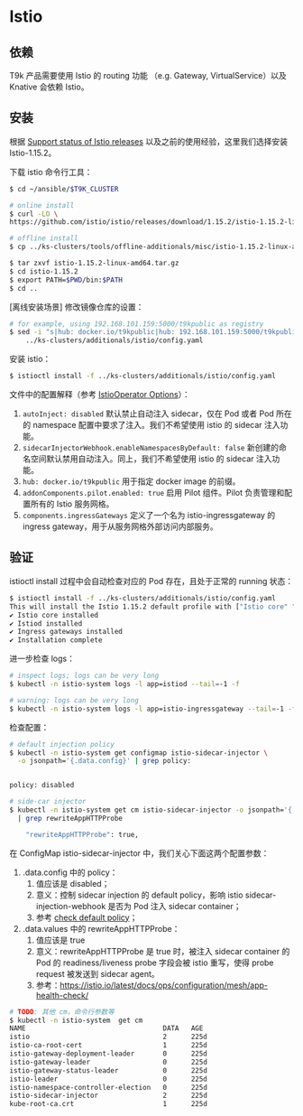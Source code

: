 # Istio

## 依赖

T9k 产品需要使用 Istio 的 routing 功能 （e.g. Gateway, VirtualService）以及 Knative 会依赖 Istio。

## 安装

根据 [Support status of Istio releases](https://istio.io/latest/docs/releases/supported-releases/#support-status-of-istio-releases) 以及之前的使用经验，这里我们选择安装 Istio-1.15.2。

下载 istio 命令行工具：

```bash
$ cd ~/ansible/$T9K_CLUSTER

# online install
$ curl -LO \
https://github.com/istio/istio/releases/download/1.15.2/istio-1.15.2-linux-amd64.tar.gz

# offline install
$ cp ../ks-clusters/tools/offline-additionals/misc/istio-1.15.2-linux-amd64.tar.gz ./

$ tar zxvf istio-1.15.2-linux-amd64.tar.gz
$ cd istio-1.15.2
$ export PATH=$PWD/bin:$PATH
$ cd ..
```

[离线安装场景] 修改镜像仓库的设置：

```bash
# for example, using 192.168.101.159:5000/t9kpublic as registry
$ sed -i "s|hub: docker.io/t9kpublic|hub: 192.168.101.159:5000/t9kpublic|g" \
    ../ks-clusters/additionals/istio/config.yaml
```

安装 istio：

```bash
$ istioctl install -f ../ks-clusters/additionals/istio/config.yaml
```

文件中的配置解释（参考 [IstioOperator Options](https://istio.io/latest/docs/reference/config/istio.operator.v1alpha1/)）：

1. `autoInject: disabled` 默认禁止自动注入 sidecar，仅在 Pod 或者 Pod 所在的 namespace 配置中要求了注入。我们不希望使用 istio 的 sidecar 注入功能。
1. `sidecarInjectorWebhook.enableNamespacesByDefault: false` 新创建的命名空间默认禁用自动注入。同上，我们不希望使用 istio 的 sidecar 注入功能。
1. `hub: docker.io/t9kpublic` 用于指定 docker image 的前缀。
1. `addonComponents.pilot.enabled: true` 启用 Pilot 组件。Pilot 负责管理和配置所有的 Istio 服务网格。
1. `components.ingressGateways` 定义了一个名为 istio-ingressgateway 的 ingress gateway，用于从服务网格外部访问内部服务。

## 验证

istioctl install 过程中会自动检查对应的 Pod 存在，且处于正常的 running 状态：

```bash
$ istioctl install -f ../ks-clusters/additionals/istio/config.yaml
This will install the Istio 1.15.2 default profile with ["Istio core" "Istiod" "Ingress gateways"] components into the cluster. Proceed? (y/N) y
✔ Istio core installed
✔ Istiod installed
✔ Ingress gateways installed
✔ Installation complete
```

进一步检查 logs：

```bash
# inspect logs; logs can be very long
$ kubectl -n istio-system logs -l app=istiod --tail=-1 -f

# warning: logs can be very long
$ kubectl -n istio-system logs -l app=istio-ingressgateway --tail=-1 -f
```

检查配置：

```bash
# default injection policy 
$ kubectl -n istio-system get configmap istio-sidecar-injector \
  -o jsonpath='{.data.config}' | grep policy:


policy: disabled

# side-car injector
$ kubectl -n istio-system get cm istio-sidecar-injector -o jsonpath='{.data.values}' \
  | grep rewriteAppHTTPProbe

    "rewriteAppHTTPProbe": true,
```

在 ConfigMap istio-sidecar-injector 中，我们关心下面这两个配置参数：

1. .data.config 中的 policy：
    1. 值应该是 disabled；
    1. 意义：控制 sidecar injection 的 default policy，影响 istio sidecar-injection-webhook 是否为 Pod 注入 sidecar container；
    1. 参考 <a target="_blank" rel="noopener noreferrer" href="https://istio.io/v1.1/help/ops/setup/injection/#:~:text=Check%20default%20policy">check default policy</a>；
1. .data.values 中的 rewriteAppHTTPProbe：
    1. 值应该是 true
    1. 意义：rewriteAppHTTPProbe 是 true 时，被注入 sidecar container 的 Pod 的 readiness/liveness probe 字段会被 istio 重写，使得 probe request 被发送到 sidecar agent。
    1. 参考：<https://istio.io/latest/docs/ops/configuration/mesh/app-health-check/>

```bash
# TODO: 其他 cm，命令行参数等
$ kubectl -n istio-system  get cm
NAME                                  DATA   AGE
istio                                 2      225d
istio-ca-root-cert                    1      225d
istio-gateway-deployment-leader       0      225d
istio-gateway-leader                  0      225d
istio-gateway-status-leader           0      225d
istio-leader                          0      225d
istio-namespace-controller-election   0      225d
istio-sidecar-injector                2      225d
kube-root-ca.crt                      1      225d
```

